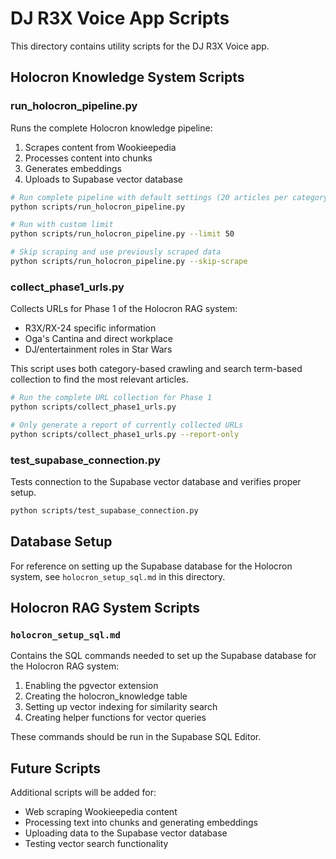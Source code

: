 # DJ R3X Voice App Scripts

This directory contains utility scripts for the DJ R3X Voice app.

## Holocron Knowledge System Scripts

### run_holocron_pipeline.py
Runs the complete Holocron knowledge pipeline:
1. Scrapes content from Wookieepedia
2. Processes content into chunks
3. Generates embeddings
4. Uploads to Supabase vector database

```bash
# Run complete pipeline with default settings (20 articles per category)
python scripts/run_holocron_pipeline.py

# Run with custom limit
python scripts/run_holocron_pipeline.py --limit 50

# Skip scraping and use previously scraped data
python scripts/run_holocron_pipeline.py --skip-scrape
```

### collect_phase1_urls.py
Collects URLs for Phase 1 of the Holocron RAG system:
- R3X/RX-24 specific information
- Oga's Cantina and direct workplace
- DJ/entertainment roles in Star Wars

This script uses both category-based crawling and search term-based collection to find the most relevant articles.

```bash
# Run the complete URL collection for Phase 1
python scripts/collect_phase1_urls.py

# Only generate a report of currently collected URLs
python scripts/collect_phase1_urls.py --report-only
```

### test_supabase_connection.py
Tests connection to the Supabase vector database and verifies proper setup.

```bash
python scripts/test_supabase_connection.py
```

## Database Setup

For reference on setting up the Supabase database for the Holocron system, see `holocron_setup_sql.md` in this directory.

## Holocron RAG System Scripts

### `holocron_setup_sql.md`
Contains the SQL commands needed to set up the Supabase database for the Holocron RAG system:
1. Enabling the pgvector extension
2. Creating the holocron_knowledge table
3. Setting up vector indexing for similarity search
4. Creating helper functions for vector queries

These commands should be run in the Supabase SQL Editor.

## Future Scripts
Additional scripts will be added for:
- Web scraping Wookieepedia content
- Processing text into chunks and generating embeddings
- Uploading data to the Supabase vector database
- Testing vector search functionality 